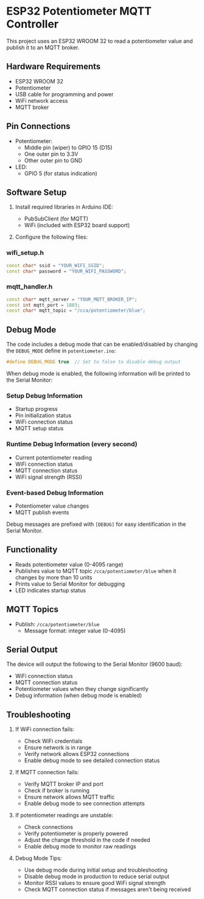 # ESP32 Potentiometer MQTT Controller

This project uses an ESP32 WROOM 32 to read a potentiometer value and publish it to an MQTT broker.

## Hardware Requirements

- ESP32 WROOM 32
- Potentiometer
- USB cable for programming and power
- WiFi network access
- MQTT broker

## Pin Connections

- Potentiometer:
  - Middle pin (wiper) to GPIO 15 (D15)
  - One outer pin to 3.3V
  - Other outer pin to GND
- LED:
  - GPIO 5 (for status indication)

## Software Setup

1. Install required libraries in Arduino IDE:
   - PubSubClient (for MQTT)
   - WiFi (included with ESP32 board support)

2. Configure the following files:

### wifi_setup.h
```cpp
const char* ssid = "YOUR_WIFI_SSID";
const char* password = "YOUR_WIFI_PASSWORD";
```

### mqtt_handler.h
```cpp
const char* mqtt_server = "YOUR_MQTT_BROKER_IP";
const int mqtt_port = 1883;
const char* mqtt_topic = "/cca/potentiometer/blue";
```

## Debug Mode

The code includes a debug mode that can be enabled/disabled by changing the `DEBUG_MODE` define in `potentiometer.ino`:

```cpp
#define DEBUG_MODE true  // Set to false to disable debug output
```

When debug mode is enabled, the following information will be printed to the Serial Monitor:

### Setup Debug Information
- Startup progress
- Pin initialization status
- WiFi connection status
- MQTT setup status

### Runtime Debug Information (every second)
- Current potentiometer reading
- WiFi connection status
- MQTT connection status
- WiFi signal strength (RSSI)

### Event-based Debug Information
- Potentiometer value changes
- MQTT publish events

Debug messages are prefixed with `[DEBUG]` for easy identification in the Serial Monitor.

## Functionality

- Reads potentiometer value (0-4095 range)
- Publishes value to MQTT topic `/cca/potentiometer/blue` when it changes by more than 10 units
- Prints value to Serial Monitor for debugging
- LED indicates startup status

## MQTT Topics

- Publish: `/cca/potentiometer/blue`
  - Message format: integer value (0-4095)

## Serial Output

The device will output the following to the Serial Monitor (9600 baud):
- WiFi connection status
- MQTT connection status
- Potentiometer values when they change significantly
- Debug information (when debug mode is enabled)

## Troubleshooting

1. If WiFi connection fails:
   - Check WiFi credentials
   - Ensure network is in range
   - Verify network allows ESP32 connections
   - Enable debug mode to see detailed connection status

2. If MQTT connection fails:
   - Verify MQTT broker IP and port
   - Check if broker is running
   - Ensure network allows MQTT traffic
   - Enable debug mode to see connection attempts

3. If potentiometer readings are unstable:
   - Check connections
   - Verify potentiometer is properly powered
   - Adjust the change threshold in the code if needed
   - Enable debug mode to monitor raw readings

4. Debug Mode Tips:
   - Use debug mode during initial setup and troubleshooting
   - Disable debug mode in production to reduce serial output
   - Monitor RSSI values to ensure good WiFi signal strength
   - Check MQTT connection status if messages aren't being received